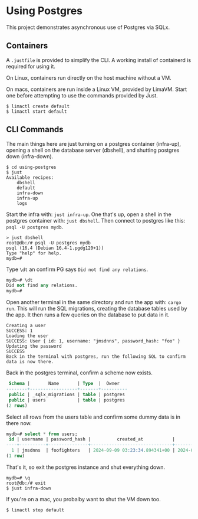 # Using Postgres

This project demonstrates asynchronous use of Postgres via SQLx.

## Containers

A `.justfile` is provided to simplify the CLI. A working install of containerd is required for using it.

On Linux, containers run directly on the host machine without a VM.

On macs, containers are run inside a Linux VM, provided by LimaVM. Start one before attempting to use the commands provided by Just.

```shell
$ limactl create default
$ limactl start default
```

## CLI Commands

The main things here are just turning on a postgres container (infra-up), opening a shell on the database server (dbshell), and shutting postgres down (infra-down).

```shell
$ cd using-postgres
$ just
Available recipes:
    dbshell
    default
    infra-down
    infra-up
    logs
```

Start the infra with: `just infra-up`. One that's up, open a shell in the postgres container with: `just dbshell`. Then connect to postgres like this: `psql -U postgres mydb`. 

```
> just dbshell
root@db:/# psql -U postgres mydb
psql (16.4 (Debian 16.4-1.pgdg120+1))
Type "help" for help.
mydb=#
```

Type `\dt` an confirm PG says `Did not find any relations`.

```sql
mydb=# \dt
Did not find any relations.
mydb=#
```

Open another terminal in the same directory and run the app with: `cargo run`. This will run the SQL migrations, creating the database tables used by the app. It then runs a few queries on the database to put data in it.

```
Creating a user
SUCCESS: 1
Loading the user
SUCCESS: User { id: 1, username: "jmsdnns", password_hash: "foo" }
Updating the password
SUCCESS
Back in the terminal with postgres, run the following SQL to confirm data is now there.
```

Back in the postgres terminal, confirm a scheme now exists. 

```sql
 Schema |       Name       | Type  |  Owner
--------+------------------+-------+----------
 public | _sqlx_migrations | table | postgres
 public | users            | table | postgres
(2 rows)
```

Select all rows from the users table and confirm some dummy data is in there now.

```sql
mydb=# select * from users;
 id | username | password_hash |          created_at           |          updated_at        
----+----------+---------------+-------------------------------+-------------------------------
  1 | jmsdnns  | foofighters   | 2024-09-09 03:23:34.894341+00 | 2024-09-09 03:23:34.909165+00
(1 row)
```

That's it, so exit the postgres instance and shut everything down.

```
mydb=# \q
root@db:/# exit
$ just infra-down
```

If you're on a mac, you probalby want to shut the VM down too.

```shell
$ limactl stop default
```
